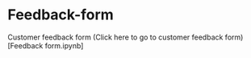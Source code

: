 # Feedback-form
 Customer feedback form
(Click here to go to customer feedback form)[Feedback form.ipynb]

